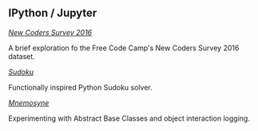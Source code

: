 ## IPython / Jupyter

[*New Coders Survey 2016*](https://github.com/tkuriyama/notebooks/blob/master/ipython/New_Coders_Survey_2016.ipynb)

A brief exploration fo the Free Code Camp's New Coders Survey 2016 dataset.

[*Sudoku*](https://github.com/tkuriyama/notebooks/blob/master/ipython/sudoku.ipynb)

Functionally inspired Python Sudoku solver.

[*Mnemosyne*](https://github.com/tkuriyama/notebooks/blob/master/ipython/Mnemosyne.ipynb)

Experimenting with Abstract Base Classes and object interaction logging.


